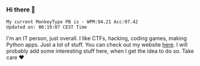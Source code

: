 ### Hi there 👋
<!-- PB START -->
```
My current MonkeyType PB is - WPM:94.21 Acc:97.42
Updated on: 06:19:07 CEST Time
```
<!-- PB END -->
I'm an IT person, just overall. I like CTFs, hacking, coding games, making Python apps. Just a lot of stuff.
You can check out my website [here](https://skill3472.github.io/).
I will probably add some interesting stuff here, when I get the idea to do so. Take care ❤️
